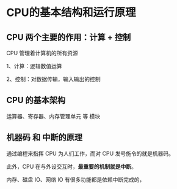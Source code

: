 # CPU的基本结构和运行原理



## CPU 两个主要的作用：计算 + 控制

CPU 管理着计算机的所有资源

1、计算：逻辑数值运算

2、控制：对数据传输，输入输出的控制



## CPU 的基本架构

运算器、寄存器、内存管理单元 等 模块



## 机器码 和 中断的原理

通过编程来指挥 CPU 为人们工作，而对 CPU 发号施令的就是机器码。

此外，CPU 在与外设交互时，**最重要的机制就是中断**。

内存、磁盘 IO、网络 IO 有很多功能都是依赖中断完成的，





